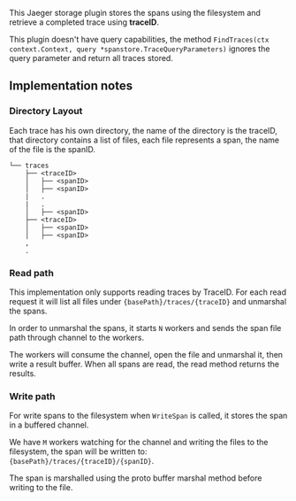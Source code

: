 This Jaeger storage plugin stores the spans using the filesystem and retrieve a completed trace using  **traceID**. 

This plugin doesn't have query capabilities, the method `FindTraces(ctx context.Context, query *spanstore.TraceQueryParameters)` ignores the query parameter and return all traces stored.


## Implementation notes

###  Directory Layout

Each trace has his own directory, the name of the directory is the traceID, that directory contains a list of files, each file represents a span, the name of the file is the spanID.

```
└── traces
    ├── <traceID>
    │   ├── <spanID>
    │   ├── <spanID>
    |   .
    |   .
    │   ├── <spanID>
    ├── <traceID>
    │   ├── <spanID>
    │   ├── <spanID>
    ,
    .
```

### Read path

This implementation only supports reading traces by TraceID. For each read request it will list all files under `{basePath}/traces/{traceID}` and unmarshal the spans.

In order to unmarshal the spans, it starts `N` workers and sends the span file path through channel to the workers. 

The workers will consume the channel, open the file and unmarshal it,  then write a result buffer. When all spans are read, the read method returns the results.


### Write path

For write spans to the filesystem when `WriteSpan` is called, it stores the span in a buffered channel.

We have `M` workers watching for the channel and writing the files to the filesystem, the span will be written to: `{basePath}/traces/{traceID}/{spanID}`.
 
The span is marshalled using the proto buffer marshal method before writing to the file.